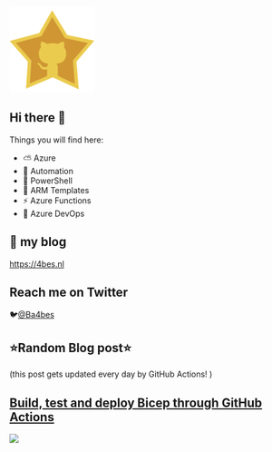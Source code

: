 ![Github Star](Assets/github-stars-logo_Color.png)

## Hi there 👋

Things you will find here:
- ⛅ Azure
- 🚗 Automation
- 🐚 PowerShell
- 💪 ARM Templates
- ⚡ Azure Functions
- 🚀 Azure DevOps


## 📝 my blog
<https://4bes.nl>

## Reach me on Twitter
🐦[@Ba4bes](https://twitter.com/Ba4bes)

<!---
- 🔭 I’m currently working on ...
- 🌱 I’m currently learning ...
- 👯 I’m looking to collaborate on ...
- 🤔 I’m looking for help with ...
- 💬 Ask me about ...
- 📫 How to reach me: ...
- 😄 Pronouns: ...
- ⚡ Fun fact: I have a standard poodle 🐩

-->

## ⭐Random Blog post⭐

(this post gets updated every day by GitHub Actions! )

<!-- Link -->
## [Build, test and deploy Bicep through GitHub Actions](https://4bes.nl/2021/06/27/build-test-and-deploy-bicep-through-github-actions/)

<a href="https://4bes.nl/2021/06/27/build-test-and-deploy-bicep-through-github-actions/"><img src="https://4bes.nl/wp-content/uploads/2021/06/Bicep-GHActionstn.png" height="250px"></a>

